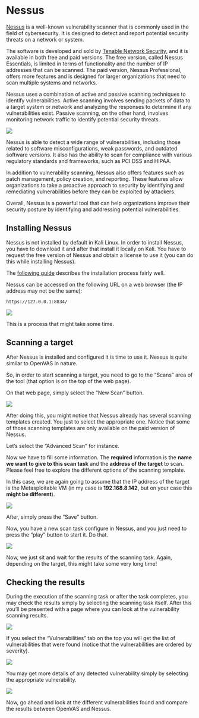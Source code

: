 # Nessus

[Nessus](https://www.tenable.com/products/nessus) is a well-known vulnerability scanner that is commonly used in the field of cybersecurity. It is designed to detect and report potential security threats on a network or system.

The software is developed and sold by [Tenable Network Security](https://www.tenable.com/), and it is available in both free and paid versions. The free version, called Nessus Essentials, is limited in terms of functionality and the number of IP addresses that can be scanned. The paid version, Nessus Professional, offers more features and is designed for larger organizations that need to scan multiple systems and networks.

Nessus uses a combination of active and passive scanning techniques to identify vulnerabilities. Active scanning involves sending packets of data to a target system or network and analyzing the responses to determine if any vulnerabilities exist. Passive scanning, on the other hand, involves monitoring network traffic to identify potential security threats.

![](../../assets/nessus01.png)

Nessus is able to detect a wide range of vulnerabilities, including those related to software misconfigurations, weak passwords, and outdated software versions. It also has the ability to scan for compliance with various regulatory standards and frameworks, such as PCI DSS and HIPAA.

In addition to vulnerability scanning, Nessus also offers features such as patch management, policy creation, and reporting. These features allow organizations to take a proactive approach to security by identifying and remediating vulnerabilities before they can be exploited by attackers.

Overall, Nessus is a powerful tool that can help organizations improve their security posture by identifying and addressing potential vulnerabilities.

## Installing Nessus

Nessus is not installed by default in Kali Linux. In order to install Nessus, you have to download it and after that install it locally on Kali. You have to request the free version of Nessus and obtain a license to use it (you can do this while installing Nessus).

The [following guide](https://www.makeuseof.com/how-to-install-nessus-kali-linux/) describes the installation process fairly well.

Nessus can be accessed on the following URL on a web browser (the IP address may not be the same):

`https://127.0.0.1:8834/`

![](../../assets/nessus02.png)

This is a process that might take some time.

## Scanning a target

After Nessus is installed and configured it is time to use it. Nessus is quite similar to OpenVAS in nature.

So, in order to start scanning a target, you need to go to the “Scans” area of the tool (that option is on the top of the web page).

On that web page, simply select the “New Scan” button.

![](../../assets/nessus03.png)

After doing this, you might notice that Nessus already has several scanning templates created. You just to select the appropriate one. Notice that some of those scanning templates are only available on the paid version of Nessus.

Let’s select the “Advanced Scan” for instance.

Now we have to fill some information. The **required** information is the **name we want to give to this scan task** and the **address of the target** to scan. Please feel free to explore the different options of the scanning template.

In this case, we are again going to assume that the IP address of the target is the Metasploitable VM (in my case is **192.168.8.142**, but on your case this **might be different**).

![](../../assets/nessus04.png)

After, simply press the “Save” button.

Now, you have a new scan task configure in Nessus, and you just need to press the “play” button to start it. Do that.

![](../../assets/nessus05.png)

Now, we just sit and wait for the results of the scanning task. Again, depending on the target, this might take some very long time!

## Checking the results

During the execution of the scanning task or after the task completes, you may check the results simply by selecting the scanning task itself. After this you’ll be presented with a page where you can look at the vulnerability scanning results.

![](../../assets/nessus06.png)

If you select the “Vulnerabilities” tab on the top you will get the list of vulnerabilities that were found (notice that the vulnerabilities are ordered by severity).

![](../../assets/nessus07.png)

You may get more details of any detected vulnerability simply by selecting the appropriate vulnerability.

![](../../assets/nessus08.png)

Now, go ahead and look at the different vulnerabilities found and compare the results between OpenVAS and Nessus.